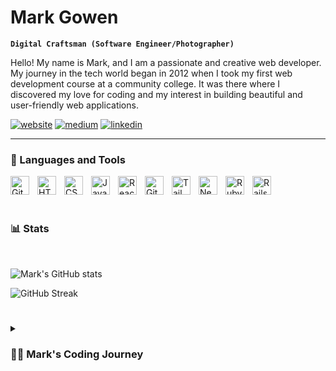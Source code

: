 # Mark Gowen

**`Digital Craftsman (Software Engineer/Photographer)`**

Hello! My name is Mark, and I am a passionate and creative web developer. My journey in the tech world began in 2012 when I took my first web development course at a community college. It was there where I discovered my love for coding and my interest in building beautiful and user-friendly web applications.

<p align="left">
      <a href="https://www.markgowen.dev" target="_blank" rel="noopener noreferrer">
         <img alt="website" title="My personal website" src="https://img.shields.io/badge/website-000000?style=for-the-badge&logo=About.me&logoColor=white"/></a> 
      <a href="https://medium.com/@mark.gowen78" target="_blank" rel="noopener noreferrer">
         <img alt="medium" title="Medium" src="https://img.shields.io/badge/Medium-12100E?style=for-the-badge&logo=medium&logoColor=white"/></a> 
      <a href="https://www.linkedin.com/in/markgowen/" target="_blank" rel="noopener noreferrer">
         <img alt="linkedin" title="LinkedIN" src="https://img.shields.io/badge/LinkedIn-0077B5?style=for-the-badge&logo=linkedin&logoColor=white"/></a> 
   </p>

---

### 🧰 Languages and Tools

<img align="left" alt="Git" width="30px" style="padding-right:10px;" src="https://cdn.jsdelivr.net/gh/devicons/devicon/icons/git/git-original.svg" />
<img align="left" alt="HTML" width="30px" style="padding-right:10px;" src="https://cdn.jsdelivr.net/gh/devicons/devicon/icons/html5/html5-plain.svg" />
<img align="left" alt="CSS" width="30px" style="padding-right:10px;" src="https://cdn.jsdelivr.net/gh/devicons/devicon/icons/css3/css3-plain.svg" />
<img align="left" alt="JavaScript" width="30px" style="padding-right:10px;" src="https://cdn.jsdelivr.net/gh/devicons/devicon/icons/javascript/javascript-plain.svg" />
<img align="left" alt="React" width="30px" style="padding-right:10px;" src="https://cdn.jsdelivr.net/gh/devicons/devicon/icons/react/react-original.svg" />
<img align="left" alt="GitHub" width="30px" style="padding-right:10px;" src="https://cdn.jsdelivr.net/gh/devicons/devicon/icons/github/github-original.svg" />
<img align="left" alt="Tailwind" width="30px" style="padding-right:10px;" src="https://cdn.jsdelivr.net/gh/devicons/devicon/icons/tailwindcss/tailwindcss-plain.svg" />
<img align="left" alt="NextJS" width="30px" style="padding-right:10px;" src="https://cdn.jsdelivr.net/gh/devicons/devicon/icons/nextjs/nextjs-original.svg" />
<img align="left" alt="Ruby" width="30px" style="padding-right:10px;" src="https://cdn.jsdelivr.net/gh/devicons/devicon/icons/ruby/ruby-plain.svg" />       
<img align="left" alt="Rails" width="30px" style="padding-right:10px;" src="https://cdn.jsdelivr.net/gh/devicons/devicon/icons/rails/rails-plain.svg" />       
<br />
<br />

#

### 📊 Stats
<br />

![Mark's GitHub stats](https://github-readme-stats.vercel.app/api?username=markgowen&show_icons=true&theme=gruvbox)

![GitHub Streak](https://streak-stats.demolab.com?user=markgowen&theme=gruvbox&border_radius=4.5)

#

<details>
 <summary><h3>👨‍💻 Mark's Coding Journey</h3></summary>
   I have always had a passion for creating things, whether it be with my camera, my hands or crafting web applications. This led me to further my education and skills by attending Flatiron School where I graduated as a full-stack web developer. I am now on the lookout for new and exciting opportunities to showcase my skills and continue growing as a developer. My favorite frameworks include React, TailwindCSS, and Next.js. I love the versatility and power that these tools bring to web development and the endless possibilities they offer. In my free time, I enjoy experimenting with new technologies, photography, and DIY projects. I am always eager to learn something new and am dedicated to delivering high-quality work. I believe in the power of collaboration and enjoy working with a team to bring ideas to life. If you are looking for a driven and dedicated web developer, I would love the opportunity to chat with you further.

[website]: https://markgowen.dev
[medium]: https://medium.com/@mark.gowen78
